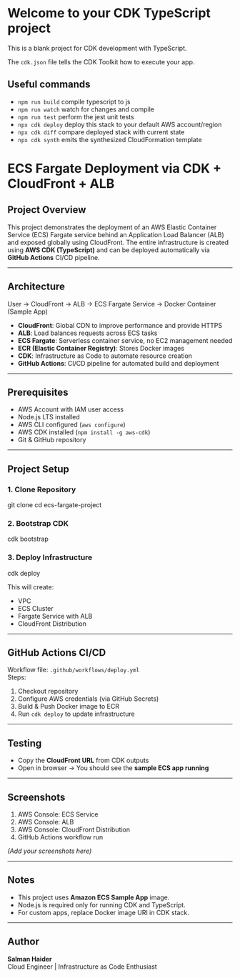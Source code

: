 # Welcome to your CDK TypeScript project

This is a blank project for CDK development with TypeScript.

The `cdk.json` file tells the CDK Toolkit how to execute your app.

## Useful commands

* `npm run build`   compile typescript to js
* `npm run watch`   watch for changes and compile
* `npm run test`    perform the jest unit tests
* `npx cdk deploy`  deploy this stack to your default AWS account/region
* `npx cdk diff`    compare deployed stack with current state
* `npx cdk synth`   emits the synthesized CloudFormation template

# ECS Fargate Deployment via CDK + CloudFront + ALB

## Project Overview
This project demonstrates the deployment of an AWS Elastic Container Service (ECS) Fargate service behind an Application Load Balancer (ALB) and exposed globally using CloudFront. The entire infrastructure is created using **AWS CDK (TypeScript)** and can be deployed automatically via **GitHub Actions** CI/CD pipeline.

---

## Architecture
User → CloudFront → ALB → ECS Fargate Service → Docker Container (Sample App)

- **CloudFront**: Global CDN to improve performance and provide HTTPS
- **ALB**: Load balances requests across ECS tasks
- **ECS Fargate**: Serverless container service, no EC2 management needed
- **ECR (Elastic Container Registry)**: Stores Docker images
- **CDK**: Infrastructure as Code to automate resource creation
- **GitHub Actions**: CI/CD pipeline for automated build and deployment

---

## Prerequisites
- AWS Account with IAM user access
- Node.js LTS installed
- AWS CLI configured (`aws configure`)
- AWS CDK installed (`npm install -g aws-cdk`)
- Git & GitHub repository

---

## Project Setup

### 1. Clone Repository
git clone <your-repo-url>
cd ecs-fargate-project

### 2. Bootstrap CDK
cdk bootstrap

### 3. Deploy Infrastructure
cdk deploy

This will create:
- VPC
- ECS Cluster
- Fargate Service with ALB
- CloudFront Distribution

---

## GitHub Actions CI/CD
Workflow file: `.github/workflows/deploy.yml`  
Steps:
1. Checkout repository
2. Configure AWS credentials (via GitHub Secrets)
3. Build & Push Docker image to ECR
4. Run `cdk deploy` to update infrastructure

---

## Testing
- Copy the **CloudFront URL** from CDK outputs
- Open in browser → You should see the **sample ECS app running**

---

## Screenshots
1. AWS Console: ECS Service
2. AWS Console: ALB
3. AWS Console: CloudFront Distribution
4. GitHub Actions workflow run

*(Add your screenshots here)*

---

## Notes
- This project uses **Amazon ECS Sample App** image.  
- Node.js is required only for running CDK and TypeScript.  
- For custom apps, replace Docker image URI in CDK stack.

---

## Author
**Salman Haider**  
Cloud Engineer | Infrastructure as Code Enthusiast
